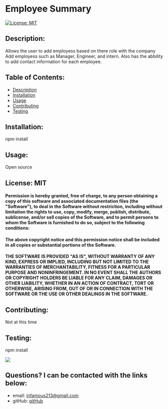 # Employee Summary

[![License: MIT](https://img.shields.io/badge/License-MIT-yellow.svg)](https://opensource.org/licenses/MIT) 

    
## Description: 
Allows the user to add employess based on there role with the company
Add employess such as Manager, Engineer, and intern. Also has the abbility
to add contact information for each employee. 

## Table of Contents:

* [Description](#description)
* [Installation](#installation)
* [Usage](#usage)
* [Contributing](#contributing)
* [Testing](#testing)

## Installation: 
npm install

## Usage: 
Open source


## License: MIT

#### Permission is hereby granted, free of charge, to any person obtaining a copy of this software and associated documentation files (the "Software"), to deal in the Software without restriction, including without limitation the rights to use, copy, modify, merge, publish, distribute, sublicense, and/or sell copies of the Software, and to permit persons to whom the Software is furnished to do so, subject to the following conditions:

#### The above copyright notice and this permission notice shall be included in all copies or substantial portions of the Software.

#### THE SOFTWARE IS PROVIDED "AS IS", WITHOUT WARRANTY OF ANY KIND, EXPRESS OR IMPLIED, INCLUDING BUT NOT LIMITED TO THE WARRANTIES OF MERCHANTABILITY, FITNESS FOR A PARTICULAR PURPOSE AND NONINFRINGEMENT. IN NO EVENT SHALL THE AUTHORS OR COPYRIGHT HOLDERS BE LIABLE FOR ANY CLAIM, DAMAGES OR OTHER LIABILITY, WHETHER IN AN ACTION OF CONTRACT, TORT OR OTHERWISE, ARISING FROM, OUT OF OR IN CONNECTION WITH THE SOFTWARE OR THE USE OR OTHER DEALINGS IN THE SOFTWARE.

## Contributing: 
Not at this time

## Testing: 
npm install

![](employeeSummary/blob/main/output/images/Screen%20Shot%202020-12-06%20at%207.08.22%20PM.png)

## Questions? I can be contacted with the links below:   
* email: infamous213@gmail.com
* gitHub: [gitHub](https://github.com/JacobCounts)
